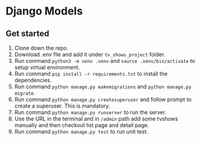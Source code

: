 # Django Models

## Get started

1. Clone down the repo.
2. Download .env file and add it under `tv_shows_project` folder.
3. Run command `python3 -m venv .venv` and `source .venv/bin/activate` to setup virtual environment.
4. Run command `pip install -r requirements.txt` to install the dependencies.
5. Run command `python manage.py makemigrations` and `python manage.py migrate`.
6. Run command `python manage.py createsuperuser` and follow prompt to create a superuser. This is mandatory.
7. Run command `python manage.py runserver` to run the server.
8. Use the URL in the terminal and in `/admin` path add some tvshows manually and then checkout list page and detail page.
9. Run command `python manage.py test` to run unit test.
